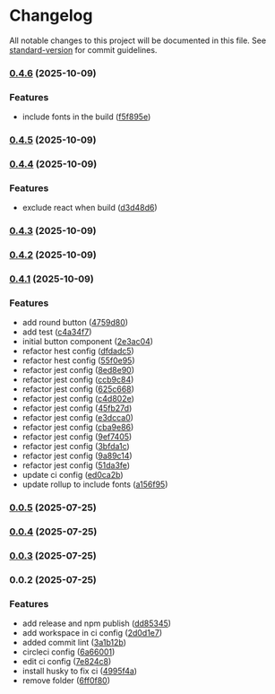 # Changelog

All notable changes to this project will be documented in this file. See [standard-version](https://github.com/conventional-changelog/standard-version) for commit guidelines.

### [0.4.6](https://github.com/muyaszed/pixelartui/compare/v0.4.5...v0.4.6) (2025-10-09)


### Features

* include fonts in the build ([f5f895e](https://github.com/muyaszed/pixelartui/commit/f5f895e958ec4b74c05f833fa4172e951745fb3d))

### [0.4.5](https://github.com/muyaszed/pixelartui/compare/v0.4.4...v0.4.5) (2025-10-09)

### [0.4.4](https://github.com/muyaszed/pixelartui/compare/v0.4.3...v0.4.4) (2025-10-09)


### Features

* exclude react when build ([d3d48d6](https://github.com/muyaszed/pixelartui/commit/d3d48d6e08763768287712d7dc79dfc05f41dee2))

### [0.4.3](https://github.com/muyaszed/pixelartui/compare/v0.4.2...v0.4.3) (2025-10-09)

### [0.4.2](https://github.com/muyaszed/pixelartui/compare/v0.4.1...v0.4.2) (2025-10-09)

### [0.4.1](https://github.com/muyaszed/pixelartui/compare/v0.4.0...v0.4.1) (2025-10-09)


### Features

* add round button ([4759d80](https://github.com/muyaszed/pixelartui/commit/4759d809de63feef62f5e44649c681a6abb73c85))
* add test ([c4a34f7](https://github.com/muyaszed/pixelartui/commit/c4a34f7addbafa03ac29d64d57753f779507584f))
* initial button component ([2e3ac04](https://github.com/muyaszed/pixelartui/commit/2e3ac047eee0fc9cdb9ffd279520d39e74b43cd6))
* refactor hest config ([dfdadc5](https://github.com/muyaszed/pixelartui/commit/dfdadc573c80688a89e3324f7db08bc20f968af3))
* refactor hest config ([55f0e95](https://github.com/muyaszed/pixelartui/commit/55f0e950148348289ad2e3eb98e72a7ec1d9112b))
* refactor jest config ([8ed8e90](https://github.com/muyaszed/pixelartui/commit/8ed8e9030ca8407b6abb22e60d80a27efde333a1))
* refactor jest config ([ccb9c84](https://github.com/muyaszed/pixelartui/commit/ccb9c84cb775bbfe9b1364948b4445907a56dddd))
* refactor jest config ([625c668](https://github.com/muyaszed/pixelartui/commit/625c668c81c2536563554566137db90e972f1ce9))
* refactor jest config ([c4d802e](https://github.com/muyaszed/pixelartui/commit/c4d802e522aaf115b74c10878a199adae4002660))
* refactor jest config ([45fb27d](https://github.com/muyaszed/pixelartui/commit/45fb27d87422ee1e9f53d155352c0fabe8b1da06))
* refactor jest config ([e3dcca0](https://github.com/muyaszed/pixelartui/commit/e3dcca06a6cc82ae41e9a0de25c30ba5b208a06e))
* refactor jest config ([cba9e86](https://github.com/muyaszed/pixelartui/commit/cba9e86e467cf1fcda8d019dac8ea0b7deb08780))
* refactor jest config ([9ef7405](https://github.com/muyaszed/pixelartui/commit/9ef74050cd6671de73e9f117d1cd8c420ec37214))
* refactor jest config ([3bfda1c](https://github.com/muyaszed/pixelartui/commit/3bfda1c7c8c7a71f3481ed8c5bacf821233a89d6))
* refactor jest config ([9a89c14](https://github.com/muyaszed/pixelartui/commit/9a89c14d52de4db9805d005c10d27cff36bd58f7))
* refactor jest config ([51da3fe](https://github.com/muyaszed/pixelartui/commit/51da3fe3dbac22818adfac384d173c0ba181cf75))
* update ci config ([ed0ca2b](https://github.com/muyaszed/pixelartui/commit/ed0ca2b4bf461996cbaf779d1cf756082c657366))
* update rollup to include fonts ([a156f95](https://github.com/muyaszed/pixelartui/commit/a156f9594a4da4f0def119d70bb3ba73afbe0df2))

### [0.0.5](https://github.com/muyaszed/pixelartui/compare/v0.0.4...v0.0.5) (2025-07-25)

### [0.0.4](https://github.com/muyaszed/pixelartui/compare/v0.0.3...v0.0.4) (2025-07-25)

### [0.0.3](https://github.com/muyaszed/pixelartui/compare/v0.0.2...v0.0.3) (2025-07-25)

### 0.0.2 (2025-07-25)


### Features

* add release and npm publish ([dd85345](https://github.com/muyaszed/pixelartui/commit/dd853456d380d1020627814227741d855a688bdd))
* add workspace in ci config ([2d0d1e7](https://github.com/muyaszed/pixelartui/commit/2d0d1e71b5352d28f0839d70d9511ea036d9da47))
* added commit lint ([3a1b12b](https://github.com/muyaszed/pixelartui/commit/3a1b12bd855c1e6de8c449932b55a3038f2a05b6))
* circleci config ([6a66001](https://github.com/muyaszed/pixelartui/commit/6a66001d14b58d313a2ddbcc3d2e172caf2a18c8))
* edit ci config ([7e824c8](https://github.com/muyaszed/pixelartui/commit/7e824c8376c5b64ff9afbe34df8d5fb68c01591b))
* install husky to fix ci ([4995f4a](https://github.com/muyaszed/pixelartui/commit/4995f4a6b8284f32ebb7d7f89501b058eaebe5d6))
* remove folder ([6ff0f80](https://github.com/muyaszed/pixelartui/commit/6ff0f805774518ee04abe4c4a43461c792fd8df6))
